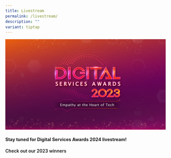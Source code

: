 ```yaml
---
title: Livestream
permalink: /livestream/
description: ""
variant: tiptap
---
```

![Digital Services Awards logo banner](/images/dsa2023_kv.jpg)
<style type="text/css">
.content h4 {
    color: #B41E8E;
    font-weight: 700;
    }
	a.bp-button{text-decoration: none;font-weight:600;}
	a.bp-button:hover{text-decoration: underline;}
</style>
<div class="row">
  <div class="col is-12 has-text-centered">
    <h4><strong>Stay tuned for Digital Services Awards 2024 livestream!</strong></h4>
    <a class="bp-button is-primary is-uppercase" href="/winners/2023/">Check out our 2023 winners</a> </div>
</div>